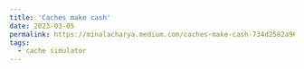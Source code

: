 ```yaml
---
title: 'Caches make cash'
date: 2023-03-05
permalink: https://minalacharya.medium.com/caches-make-cash-734d2582a963
tags:
  - cache simulator
---
```

